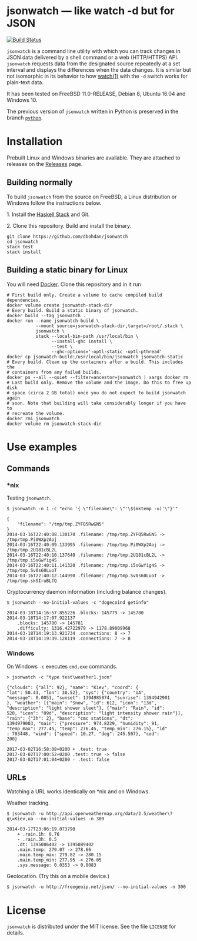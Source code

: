 jsonwatch — like watch -d but for JSON
======================================

[![Build Status](https://travis-ci.org/dbohdan/jsonwatch.svg?branch=master)](https://travis-ci.org/dbohdan/jsonwatch)

`jsonwatch` is a command line utility with which you can track changes in JSON data delivered by a shell command or a web (HTTP/HTTPS) API. `jsonwatch` requests data from the designated source repeatedly at a set interval and displays the differences when the data changes. It is similar but not isomorphic in its behavior to how [watch(1)](https://manpages.debian.org/jessie/procps/watch.1.en.html) with the `-d` switch works for plain-text data.

It has been tested on FreeBSD 11.0-RELEASE, Debian 8, Ubuntu 16.04 and Windows 10.

The previous version of `jsonwatch` written in Python is preserved in the branch [`python`](https://github.com/dbohdan/jsonwatch/tree/python).


Installation
============

Prebuilt Linux and Windows binaries are available. They are attached to releases on the [Releases](https://github.com/dbohdan/jsonwatch/releases) page.

Building normally
-----------------

To build `jsonwatch` from the source on FreeBSD, a Linux distribution or Windows follow the instructions below.

1\. Install the [Haskell Stack](https://haskell-lang.org/get-started) and Git.

2\. Clone this repository. Build and install the binary.

    git clone https://github.com/dbohdan/jsonwatch
    cd jsonwatch
    stack test
    stack install

Building a static binary for Linux
----------------------------------

You will need [Docker](https://www.docker.com/). Clone this repository and in it run

    # First build only. Create a volume to cache compiled build dependencies.
    docker volume create jsonwatch-stack-dir
    # Every build. Build a static binary of jsonwatch.
    docker build --tag jsonwatch .
    docker run --name jsonwatch-build \
               --mount source=jsonwatch-stack-dir,target=/root/.stack \
               jsonwatch \
               stack --local-bin-path /usr/local/bin \
                     --install-ghc install \
                     --test \
                     --ghc-options='-optl-static -optl-pthread'
    docker cp jsonwatch-build:/usr/local/bin/jsonwatch jsonwatch-static
    # Every build. Clean up the containers after a build. This includes the
    # containers from any failed builds.
    docker ps --all --quiet --filter=ancestor=jsonwatch | xargs docker rm
    # Last build only. Remove the volume and the image. Do this to free up disk
    # space (circa 2 GB total) once you do not expect to build jsonwatch again
    # soon. Note that building will take considerably longer if you have to
    # recreate the volume.
    docker rmi jsonwatch
    docker volume rm jsonwatch-stack-dir


Use examples
============

Commands
--------

### *nix

Testing `jsonwatch`.

    $ jsonwatch -n 1 -c "echo '{ \"filename\": \"'\$(mktemp -u)'\"}'"

    {
        "filename": "/tmp/tmp.ZYFQ5RwGN5"
    }
    2014-03-16T22:40:08.130170 .filename: /tmp/tmp.ZYFQ5RwGN5 -> /tmp/tmp.Pi0WXp2Aoj
    2014-03-16T22:40:09.133995 .filename: /tmp/tmp.Pi0WXp2Aoj -> /tmp/tmp.2U181cBL2L
    2014-03-16T22:40:10.137640 .filename: /tmp/tmp.2U181cBL2L -> /tmp/tmp.i5sGwYig4S
    2014-03-16T22:40:11.141320 .filename: /tmp/tmp.i5sGwYig4S -> /tmp/tmp.Sv0s60LuoT
    2014-03-16T22:40:12.144990 .filename: /tmp/tmp.Sv0s60LuoT -> /tmp/tmp.skSIruBLfQ

Cryptocurrency daemon information (including balance changes).

    $ jsonwatch --no-initial-values -c "dogecoind getinfo"

    2014-03-18T14:16:57.855226 .blocks: 145779 -> 145780
    2014-03-18T14:17:07.922137
        .blocks: 145780 -> 145781
        .difficulty: 1316.42722979 -> 1178.89009968
    2014-03-18T14:19:13.921734 .connections: 8 -> 7
    2014-03-18T14:19:39.128119 .connections: 7 -> 8

### Windows

On Windows `-c` executes `cmd.exe` commands.

    > jsonwatch -c "type test\weather1.json"

    {"clouds": {"all": 92}, "name": "Kiev", "coord": {
    "lat": 50.43, "lon": 30.52}, "sys": {"country": "UA",
    "message": 0.0051, "sunset": 1394985874, "sunrise": 1394942901
    }, "weather": [{"main": "Snow", "id": 612, "icon": "13d",
    "description": "light shower sleet"}, {"main": "Rain", "id":
    520, "icon": "09d", "description": "light intensity shower rain"}],
    "rain": {"3h": 2}, "base": "cmc stations", "dt":
    1394979003, "main": {"pressure": 974.8229, "humidity": 91,
    "temp_max": 277.45, "temp": 276.45, "temp_min": 276.15}, "id"
    : 703448, "wind": {"speed": 10.27, "deg": 245.507}, "cod":
    200}

    2017-03-02T16:58:08+0200 + .test: true
    2017-03-02T17:00:52+0200 .test: true -> false
    2017-03-02T17:01:04+0200 - .test: false

URLs
----

Watching a URL works identically on *nix and on Windows.

Weather tracking.

    $ jsonwatch -u http://api.openweathermap.org/data/2.5/weather\?q\=Kiev,ua --no-initial-values -n 300

    2014-03-17T23:06:19.073790
        + .rain.1h: 0.76
        - .rain.3h: 0.5
        .dt: 1395086402 -> 1395089402
        .main.temp: 279.07 -> 278.66
        .main.temp_max: 279.82 -> 280.15
        .main.temp_min: 277.95 -> 276.05
        .sys.message: 0.0353 -> 0.0083

Geolocation. (Try this on a mobile device.)

    $ jsonwatch -u http://freegeoip.net/json/ --no-initial-values -n 300


License
=======

`jsonwatch` is distributed under the MIT license. See the file `LICENSE` for details.
